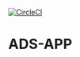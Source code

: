 [![CircleCI](https://circleci.com/gh/TheJudgeMonkey/ads-app/tree/main.svg?style=svg)](https://circleci.com/gh/TheJudgeMonkey/ads-app/tree/main)

# ADS-APP
